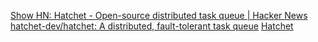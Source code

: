 
[Show HN: Hatchet - Open-source distributed task queue | Hacker News](https://news.ycombinator.com/item?id=39643136)
[hatchet-dev/hatchet: A distributed, fault-tolerant task queue](https://github.com/hatchet-dev/hatchet)
[Hatchet](https://hatchet.run/)
